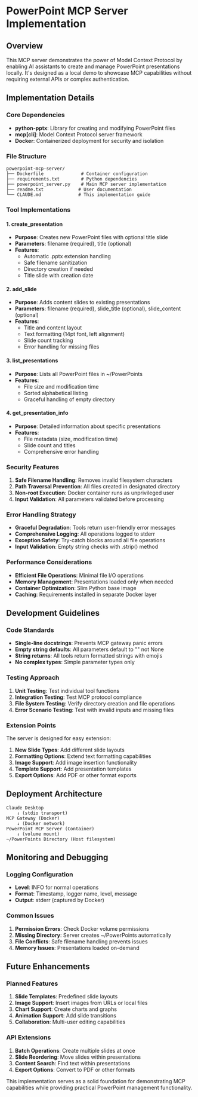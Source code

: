 # PowerPoint MCP Server Implementation

## Overview

This MCP server demonstrates the power of Model Context Protocol by enabling AI assistants to create and manage PowerPoint presentations locally. It's designed as a local demo to showcase MCP capabilities without requiring external APIs or complex authentication.

## Implementation Details

### Core Dependencies

- **python-pptx**: Library for creating and modifying PowerPoint files
- **mcp[cli]**: Model Context Protocol server framework
- **Docker**: Containerized deployment for security and isolation

### File Structure

```
powerpoint-mcp-server/
├── Dockerfile              # Container configuration
├── requirements.txt        # Python dependencies
├── powerpoint_server.py    # Main MCP server implementation
├── readme.txt             # User documentation
└── CLAUDE.md              # This implementation guide
```

### Tool Implementations

#### 1. create_presentation
- **Purpose**: Creates new PowerPoint files with optional title slide
- **Parameters**: filename (required), title (optional)
- **Features**: 
  - Automatic .pptx extension handling
  - Safe filename sanitization
  - Directory creation if needed
  - Title slide with creation date

#### 2. add_slide
- **Purpose**: Adds content slides to existing presentations
- **Parameters**: filename (required), slide_title (optional), slide_content (optional)
- **Features**:
  - Title and content layout
  - Text formatting (14pt font, left alignment)
  - Slide count tracking
  - Error handling for missing files

#### 3. list_presentations
- **Purpose**: Lists all PowerPoint files in ~/PowerPoints
- **Features**:
  - File size and modification time
  - Sorted alphabetical listing
  - Graceful handling of empty directory

#### 4. get_presentation_info
- **Purpose**: Detailed information about specific presentations
- **Features**:
  - File metadata (size, modification time)
  - Slide count and titles
  - Comprehensive error handling

### Security Features

1. **Safe Filename Handling**: Removes invalid filesystem characters
2. **Path Traversal Prevention**: All files created in designated directory
3. **Non-root Execution**: Docker container runs as unprivileged user
4. **Input Validation**: All parameters validated before processing

### Error Handling Strategy

- **Graceful Degradation**: Tools return user-friendly error messages
- **Comprehensive Logging**: All operations logged to stderr
- **Exception Safety**: Try-catch blocks around all file operations
- **Input Validation**: Empty string checks with .strip() method

### Performance Considerations

- **Efficient File Operations**: Minimal file I/O operations
- **Memory Management**: Presentations loaded only when needed
- **Container Optimization**: Slim Python base image
- **Caching**: Requirements installed in separate Docker layer

## Development Guidelines

### Code Standards

- **Single-line docstrings**: Prevents MCP gateway panic errors
- **Empty string defaults**: All parameters default to "" not None
- **String returns**: All tools return formatted strings with emojis
- **No complex types**: Simple parameter types only

### Testing Approach

1. **Unit Testing**: Test individual tool functions
2. **Integration Testing**: Test MCP protocol compliance
3. **File System Testing**: Verify directory creation and file operations
4. **Error Scenario Testing**: Test with invalid inputs and missing files

### Extension Points

The server is designed for easy extension:

1. **New Slide Types**: Add different slide layouts
2. **Formatting Options**: Extend text formatting capabilities
3. **Image Support**: Add image insertion functionality
4. **Template Support**: Add presentation templates
5. **Export Options**: Add PDF or other format exports

## Deployment Architecture

```
Claude Desktop
    ↓ (stdio transport)
MCP Gateway (Docker)
    ↓ (Docker network)
PowerPoint MCP Server (Container)
    ↓ (volume mount)
~/PowerPoints Directory (Host filesystem)
```

## Monitoring and Debugging

### Logging Configuration

- **Level**: INFO for normal operations
- **Format**: Timestamp, logger name, level, message
- **Output**: stderr (captured by Docker)

### Common Issues

1. **Permission Errors**: Check Docker volume permissions
2. **Missing Directory**: Server creates ~/PowerPoints automatically
3. **File Conflicts**: Safe filename handling prevents issues
4. **Memory Issues**: Presentations loaded on-demand

## Future Enhancements

### Planned Features

1. **Slide Templates**: Predefined slide layouts
2. **Image Support**: Insert images from URLs or local files
3. **Chart Support**: Create charts and graphs
4. **Animation Support**: Add slide transitions
5. **Collaboration**: Multi-user editing capabilities

### API Extensions

1. **Batch Operations**: Create multiple slides at once
2. **Slide Reordering**: Move slides within presentations
3. **Content Search**: Find text within presentations
4. **Export Options**: Convert to PDF or other formats

This implementation serves as a solid foundation for demonstrating MCP capabilities while providing practical PowerPoint management functionality.
